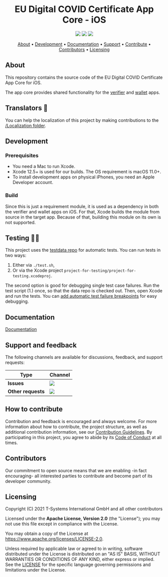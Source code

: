 <h1 align="center">
    EU Digital COVID Certificate App Core - iOS
</h1>

<p align="center">
    <a href="/../../commits/" title="Last Commit"><img src="https://img.shields.io/github/last-commit/eu-digital-green-certificates/dgca-app-core-ios?style=flat"></a>
    <a href="/../../issues" title="Open Issues"><img src="https://img.shields.io/github/issues/eu-digital-green-certificates/dgca-app-core-ios?style=flat"></a>
    <a href="./LICENSE" title="License"><img src="https://img.shields.io/badge/License-Apache%202.0-green.svg?style=flat"></a>
</p>

<p align="center">
  <a href="#about">About</a> •
  <a href="#development">Development</a> •
  <a href="#documentation">Documentation</a> •
  <a href="#support-and-feedback">Support</a> •
  <a href="#how-to-contribute">Contribute</a> •
  <a href="#contributors">Contributors</a> •
  <a href="#licensing">Licensing</a>
</p>

## About

This repository contains the source code of the EU Digital COVID Certificate App Core for iOS.

The app core provides shared functionality for the [verifier](https://github.com/eu-digital-green-certificates/dgca-verifier-app-ios) and [wallet](https://github.com/eu-digital-green-certificates/dgca-wallet-app-ios) apps.

## Translators 💬

You can help the localization of this project by making contributions to the [/Localization folder](Localization/SwiftDGC).

## Development

### Prerequisites

- You need a Mac to run Xcode.
- Xcode 12.5+ is used for our builds. The OS requirement is macOS 11.0+.
- To install development apps on physical iPhones, you need an Apple Developer account.

### Build

Since this is just a requirement module, it is used as a dependency in both the verifier and wallet apps on iOS.
For that, Xcode builds the module from source in the target app. Because of that, building this module on its own is not supported.

## Testing 🧑‍🔬  

This project uses the [testdata repo](https://github.com/eu-digital-green-certificates/dgc-testdata) for automatic tests. You can run tests in two ways:

1. Either via `./test.sh`,
2. Or via the Xcode project `project-for-testing/project-for-testing.xcodeproj`.

The second option is good for debugging single test case failures. Run the test script (1.) once, so that the data repo is checked out. Then, open Xcode and run the tests. You can [add automatic test failure breakpoints](https://developer.apple.com/library/archive/documentation/DeveloperTools/Conceptual/testing_with_xcode/chapters/06-debugging_tests.html#:~:text=Test%20Failure%20Breakpoint,-In%20the%20breakpoint&text=This%20breakpoint%20stops%20the%20test,failure%20in%20the%20test%20code.) for easy debugging.

## Documentation  

[Documentation](https://github.com/eu-digital-green-certificates/dgca-verifier-app-ios#documentation)

## Support and feedback

The following channels are available for discussions, feedback, and support requests:

| Type                     | Channel                                                |
| ------------------------ | ------------------------------------------------------ |
| **Issues**    | <a href="/../../issues" title="Open Issues"><img src="https://img.shields.io/github/issues/eu-digital-green-certificates/dgca-app-core-ios?style=flat"></a>  |
| **Other requests**    | <a href="mailto:opensource@telekom.de" title="Email DGC Team"><img src="https://img.shields.io/badge/email-DGC%20team-green?logo=mail.ru&style=flat-square&logoColor=white"></a>   |

## How to contribute  

Contribution and feedback is encouraged and always welcome. For more information about how to contribute, the project structure, as well as additional contribution information, see our [Contribution Guidelines](./CONTRIBUTING.md). By participating in this project, you agree to abide by its [Code of Conduct](./CODE_OF_CONDUCT.md) at all times.

## Contributors  

Our commitment to open source means that we are enabling -in fact encouraging- all interested parties to contribute and become part of its developer community.

## Licensing

Copyright (C) 2021 T-Systems International GmbH and all other contributors

Licensed under the **Apache License, Version 2.0** (the "License"); you may not use this file except in compliance with the License.

You may obtain a copy of the License at https://www.apache.org/licenses/LICENSE-2.0.

Unless required by applicable law or agreed to in writing, software distributed under the License is distributed on an "AS IS" BASIS, WITHOUT WARRANTIES OR CONDITIONS OF ANY KIND, either express or implied. See the [LICENSE](./LICENSE) for the specific language governing permissions and limitations under the License.
